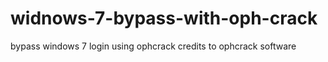 # widnows-7-bypass-with-oph-crack
bypass windows 7 login using ophcrack
credits to ophcrack software
 
 
 
 
  
 
